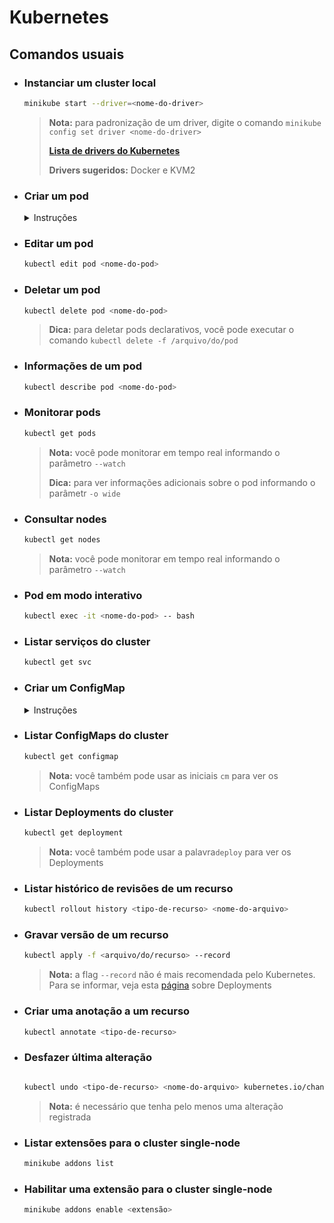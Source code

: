 # Kubernetes

## Comandos usuais

- ### Instanciar um cluster local

  ```bash
  minikube start --driver=<nome-do-driver>
  ```

  >**Nota:** para padronização de um driver, digite o comando `minikube config set driver <nome-do-driver>`
  >
  >[**Lista de drivers do Kubernetes**](https://minikube.sigs.k8s.io/docs/drivers/)
  >
  > **Drivers sugeridos:** Docker e KVM2

- ### Criar um pod

  <details>
    <summary>Instruções</summary>
  <br>

  1 - Crie um arquivo exemplar chamado `pod.yaml`

  ```bash
  touch pod.yaml
  ```

  <br>
  2 - Use o editor de texto integrado ao terminal
  <br>
  <br>

  > **Sugestão:** recomendado **vim**, **neovim** ou **nano**

  <br>

  ```bash
  vim pod.yaml
  ```

  3 - Insira estas informações exemplares

  ```yaml
  # Pod Exemplar

  apiVersion: v1                   # Versão do pod
  kind: Pod                        # Tipo de recurso
  metadata:                        # Informações gerais do pod
    name: pod-exemplar             # Nome do pod
  spec:                            # Especificações do pod
    containers:                    # Informações sobre o contêiner
    - name: pod-exemplar           # Nome do contêiner
      image: nginx:latest          # Imagem do Docker
  ```

  >**Aviso:** consulte esta seção da [documentação do Kubernetes](https://kubernetes.io/docs/tasks/manage-kubernetes-objects/declarative-config/#how-to-create-objects) para saber mais sobre criação de pods declarativos

  <br>
  4 - Execute a criação/atualização do pod

  ```bash
  kubectl apply -f localização/do/pod>
  ```

  > **Nota:** certifique-se de estar no mesmo diretório onde se encontra 

  </details>

- ### Editar um pod

  ```bash
  kubectl edit pod <nome-do-pod>
  ```

- ### Deletar um pod

  ```bash
  kubectl delete pod <nome-do-pod>
  ```

  > **Dica:** para deletar pods declarativos, você pode executar o comando `kubectl delete -f /arquivo/do/pod`

- ### Informações de um pod

  ```bash
  kubectl describe pod <nome-do-pod>
  ```

- ### Monitorar pods

  ```bash
  kubectl get pods
  ```

  >**Nota:** você pode monitorar em tempo real informando o parâmetro `--watch`
  >
  >**Dica:** para ver informações adicionais sobre o pod informando o parâmetr `-o wide`

- ### Consultar nodes

  ```bash
  kubectl get nodes
  ```

  >**Nota:** você pode monitorar em tempo real informando o parâmetro `--watch`

- ### Pod em modo interativo

  ```bash
  kubectl exec -it <nome-do-pod> -- bash
  ```

- ### Listar serviços do cluster

  ```bash
  kubectl get svc
  ```

- ### Criar um ConfigMap

  <details>
  <summary>Instruções</summary>
  <br>

  1 - Crie um arquivo exemplar chamado `config-map.yaml`
  
  ```bash
  touch config-map.yaml
  ```

  <br>
  2 - Use o editor de texto integrado ao terminal
  <br>
  <br>

  > **Sugestão:** recomendado **vim**, **neovim** ou **nano**

  <br>

  ```bash
  vim config-map.yaml
  ```

  3 - Insira estas informações exemplares

  ```yaml
  # ConfigMap Declarativo

  apiVersion: v1              # Versão da API
  kind: ConfigMap             # Tipo de recurso
  metadata:                   # Informações gerais de mapeamento
    name: configmap-exemplar  # Nome do mapa de configuração
  data:                       # Seção de dados de configuração
    variavel: valor           # Variável exemplar
  ```

  >**Aviso:** consulte esta seção da [documentação do Kubernetes](https://kubernetes.io/docs/tasks/manage-kubernetes-objects/declarative-config/#how-to-create-objects) para saber mais sobre criação de mapas de configuração (ConfigMap)

  <br>
  4 - Execute a criação/atualização do ConfigMap

  ```bash
  kubectl apply -f /localização/do/configmap
  ```

  > **Nota:** certifique-se de estar no mesmo diretório onde o mapa de configuração se encontra 

  </details>

- ### Listar ConfigMaps do cluster

  ```bash
  kubectl get configmap
  ```
  
  > **Nota:** você também pode usar as iniciais `cm` para ver os ConfigMaps

- ### Listar Deployments do cluster

  ```bash
  kubectl get deployment
  ```

  > **Nota:** você também pode usar a palavra`deploy` para ver os Deployments

- ### Listar histórico de revisões de um recurso

  ```bash
  kubectl rollout history <tipo-de-recurso> <nome-do-arquivo>
  ```

- ### Gravar versão de um recurso

  ```bash
  kubectl apply -f <arquivo/do/recurso> --record
  ```

  > **Nota:** a flag `--record` não é mais recomendada pelo Kubernetes. Para se informar, veja esta [página](https://kubernetes.io/docs/concepts/workloads/controllers/deployment/) sobre Deployments

- ### Criar uma anotação a um recurso

  ```bash
  kubectl annotate <tipo-de-recurso>
  ```

- ### Desfazer última alteração

  ```bash

  kubectl undo <tipo-de-recurso> <nome-do-arquivo> kubernetes.io/change-cause="Informações da modificação"
  ```

  > **Nota:** é necessário que tenha pelo menos uma alteração registrada

- ### Listar extensões para o cluster single-node

  ```bash
  minikube addons list
  ```

- ### Habilitar uma extensão para o cluster single-node

  ```bash
  minikube addons enable <extensão>
  ```
